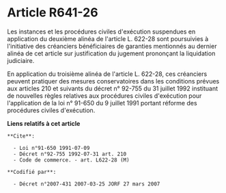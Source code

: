 # Article R641-26

Les instances et les procédures civiles d'exécution suspendues en application du deuxième alinéa de l'article L. 622-28 sont
poursuivies à l'initiative des créanciers bénéficiaires de garanties mentionnés au dernier alinéa de cet article sur
justification du jugement prononçant la liquidation judiciaire.

En application du troisième alinéa de l'article L. 622-28, ces créanciers peuvent pratiquer des mesures conservatoires dans
les conditions prévues aux articles 210 et suivants du décret n° 92-755 du 31 juillet 1992 instituant de nouvelles règles
relatives aux procédures civiles d'exécution pour l'application de la loi n° 91-650 du 9 juillet 1991 portant réforme des
procédures civiles d'exécution.

**Liens relatifs à cet article**

	**Cite**:

	  - Loi n°91-650 1991-07-09
	  - Décret n°92-755 1992-07-31 art. 210
	  - Code de commerce. - art. L622-28 (M)

	**Codifié par**:

	  - Décret n°2007-431 2007-03-25 JORF 27 mars 2007
